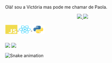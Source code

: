 Olá! sou a Victória mas pode me chamar de Paola. 
<div align="center">
  <a href="https://github.com/paolachagas">
   <img height="180em" src="https://github-readme-stats.vercel.app/api?username=paolachagas&show_icons=true&theme=dracula&include_all_commits=true&count_private=true"/>
  <img height="180em" src="https://github-readme-stats.vercel.app/api/top-langs/?username=paolachagas&layout=compact&langs_count=7&theme=dracula"/>
  
  
</div>
<div style="display: inline_block"><br>
  <img align="center" alt="Rafa-Js" height="30" width="40" src="https://raw.githubusercontent.com/devicons/devicon/master/icons/javascript/javascript-plain.svg">
 
  <img align="center" alt="Rafa-React" height="30" width="40" src="https://raw.githubusercontent.com/devicons/devicon/master/icons/react/react-original.svg">
  <img align="center" alt="Rafa-Python" height="30" width="40" src="https://raw.githubusercontent.com/devicons/devicon/master/icons/python/python-original.svg">
  
 
   ##
   
 <div>
   <a href="https://instagram.com/paolachagass" target="_blank"><img src="https://img.shields.io/badge/-Instagram-%23E4405F?style=for-the-badge&logo=instagram&logoColor=white" target="_blank"></a>
   <a href="https://open.spotify.com/user/vict.paola"target="_blank"><img src="https://img.shields.io/badge/Spotify-1ED760?&style=for-the-badge&logo=spotify&logoColor=white"target="_blank"></a>
   
    
  ![Snake animation](https://github.com/paolachagas/rafaballerini/blob/output/github-contribution-grid-snake.svg)
 
</div>

   
